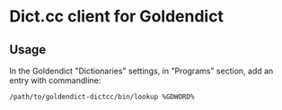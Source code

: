 # Dict.cc client for Goldendict

## Usage

In the Goldendict "Dictionaries" settings, in "Programs" section, add an entry
with commandline:
```shell
/path/to/goldendict-dictcc/bin/lookup %GDWORD%
```
